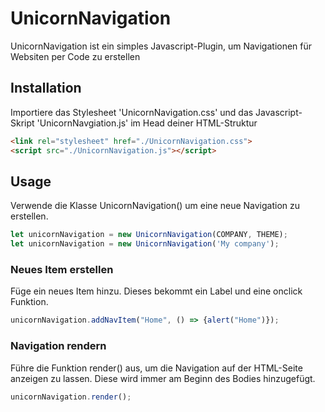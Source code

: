 # UnicornNavigation

UnicornNavigation ist ein simples Javascript-Plugin, um 
Navigationen für Websiten per Code zu erstellen

## Installation
Importiere das Stylesheet 'UnicornNavigation.css' und das
Javascript-Skript 'UnicornNavgiation.js' im Head deiner
HTML-Struktur

```html
<link rel="stylesheet" href="./UnicornNavigation.css">
<script src="./UnicornNavigation.js"></script>
```

## Usage
Verwende die Klasse UnicornNavigation() um eine neue Navigation
zu erstellen.

```javascript
let unicornNavigation = new UnicornNavigation(COMPANY, THEME);
let unicornNavigation = new UnicornNavigation('My company');
```

### Neues Item erstellen
Füge ein neues Item hinzu. Dieses bekommt ein Label und eine onclick
Funktion.

```javascript
unicornNavigation.addNavItem("Home", () => {alert("Home")});
```

### Navigation rendern
Führe die Funktion render() aus, um die Navigation auf der
HTML-Seite anzeigen zu lassen. Diese wird immer am 
Beginn des Bodies hinzugefügt.

```javascript
unicornNavigation.render();
````